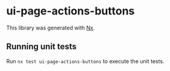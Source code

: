 # ui-page-actions-buttons

This library was generated with [Nx](https://nx.dev).

## Running unit tests

Run `nx test ui-page-actions-buttons` to execute the unit tests.
